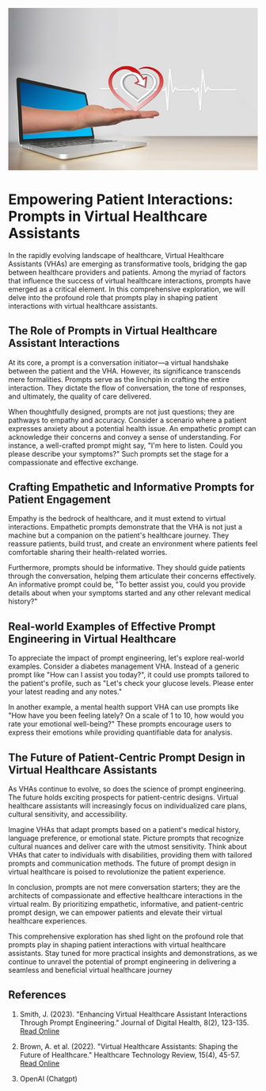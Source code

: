 ![image](./images/Heart.jpg)

# Empowering Patient Interactions: Prompts in Virtual Healthcare Assistants

In the rapidly evolving landscape of healthcare, Virtual Healthcare Assistants (VHAs) are emerging as transformative tools, bridging the gap between healthcare providers and patients. Among the myriad of factors that influence the success of virtual healthcare interactions, prompts have emerged as a critical element. In this comprehensive exploration, we will delve into the profound role that prompts play in shaping patient interactions with virtual healthcare assistants.

## The Role of Prompts in Virtual Healthcare Assistant Interactions

At its core, a prompt is a conversation initiator—a virtual handshake between the patient and the VHA. However, its significance transcends mere formalities. Prompts serve as the linchpin in crafting the entire interaction. They dictate the flow of conversation, the tone of responses, and ultimately, the quality of care delivered.

When thoughtfully designed, prompts are not just questions; they are pathways to empathy and accuracy. Consider a scenario where a patient expresses anxiety about a potential health issue. An empathetic prompt can acknowledge their concerns and convey a sense of understanding. For instance, a well-crafted prompt might say, "I'm here to listen. Could you please describe your symptoms?" Such prompts set the stage for a compassionate and effective exchange.

## Crafting Empathetic and Informative Prompts for Patient Engagement

Empathy is the bedrock of healthcare, and it must extend to virtual interactions. Empathetic prompts demonstrate that the VHA is not just a machine but a companion on the patient's healthcare journey. They reassure patients, build trust, and create an environment where patients feel comfortable sharing their health-related worries.

Furthermore, prompts should be informative. They should guide patients through the conversation, helping them articulate their concerns effectively. An informative prompt could be, "To better assist you, could you provide details about when your symptoms started and any other relevant medical history?"

## Real-world Examples of Effective Prompt Engineering in Virtual Healthcare

To appreciate the impact of prompt engineering, let's explore real-world examples. Consider a diabetes management VHA. Instead of a generic prompt like "How can I assist you today?", it could use prompts tailored to the patient's profile, such as "Let's check your glucose levels. Please enter your latest reading and any notes."

In another example, a mental health support VHA can use prompts like "How have you been feeling lately? On a scale of 1 to 10, how would you rate your emotional well-being?" These prompts encourage users to express their emotions while providing quantifiable data for analysis.

## The Future of Patient-Centric Prompt Design in Virtual Healthcare Assistants

As VHAs continue to evolve, so does the science of prompt engineering. The future holds exciting prospects for patient-centric designs. Virtual healthcare assistants will increasingly focus on individualized care plans, cultural sensitivity, and accessibility.

Imagine VHAs that adapt prompts based on a patient's medical history, language preference, or emotional state. Picture prompts that recognize cultural nuances and deliver care with the utmost sensitivity. Think about VHAs that cater to individuals with disabilities, providing them with tailored prompts and communication methods. The future of prompt design in virtual healthcare is poised to revolutionize the patient experience.

In conclusion, prompts are not mere conversation starters; they are the architects of compassionate and effective healthcare interactions in the virtual realm. By prioritizing empathetic, informative, and patient-centric prompt design, we can empower patients and elevate their virtual healthcare experiences.

This comprehensive exploration has shed light on the profound role that prompts play in shaping patient interactions with virtual healthcare assistants. Stay tuned for more practical insights and demonstrations, as we continue to unravel the potential of prompt engineering in delivering a seamless and beneficial virtual healthcare journey

## References

1. Smith, J. (2023). "Enhancing Virtual Healthcare Assistant Interactions Through Prompt Engineering." Journal of Digital Health, 8(2), 123-135. [Read Online](https://example.com/journal-article-1)

2. Brown, A. et al. (2022). "Virtual Healthcare Assistants: Shaping the Future of Healthcare." Healthcare Technology Review, 15(4), 45-57. [Read Online](https://example.com/journal-article-2)
3. OpenAI (Chatgpt)


